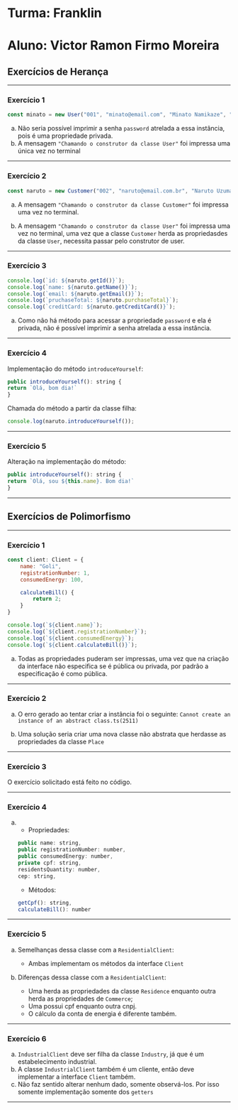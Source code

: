 <style type="text/css">
    ol { list-style-type: lower-alpha; }
</style>

# Turma: Franklin
# Aluno: Victor Ramon Firmo Moreira

## Exercícios de Herança

---

### Exercício 1

```js
const minato = new User("001", "minato@email.com", "Minato Namikaze", "123456789")
```

1.  Não seria possível imprimir a senha `password` atrelada a essa instância, pois é uma propriedade privada.
2.  A mensagem `"Chamando o construtor da classe User"` foi impressa uma única vez no terminal

---

### Exercício 2

```js
const naruto = new Customer("002", "naruto@email.com.br", "Naruto Uzumaki", "123456789", "457869523254")
```

1. A mensagem `"Chamando o construtor da classe Customer"` foi impressa uma vez no terminal.

2. A mensagem `"Chamando o construtor da classe User"` foi impressa uma vez no terminal, uma vez que a classe `Customer` herda as propriedasdes da classe `User`, necessita passar pelo construtor de user.

---

### Exercício 3

```js
console.log(`id: ${naruto.getId()}`);
console.log(`name: ${naruto.getName()}`);
console.log(`email: ${naruto.getEmail()}`);
console.log(`pruchaseTotal: ${naruto.purchaseTotal}`);
console.log(`creditCard: ${naruto.getCreditCard()}`);
```

1. Como não há método para acessar a propriedade `password` e ela é privada, não é possível imprimir a senha atrelada a essa instância.

---

### Exercício 4

Implementação do método `introduceYourself`:

```js
public introduceYourself(): string {
return `Olá, bom dia!`
}
```

Chamada do método a partir da classe filha:

```js
console.log(naruto.introduceYourself());
```

---

### Exercício 5

Alteração na implementação do método:

```js
public introduceYourself(): string {
return `Olá, sou ${this.name}. Bom dia!`
}
```

---

## Exercícios de Polimorfismo

---

### Exercício 1

```js
const client: Client = {
    name: "Goli",
    registrationNumber: 1,
    consumedEnergy: 100,

    calculateBill() {
        return 2;
    }
}

console.log(`${client.name}`);
console.log(`${client.registrationNumber}`);
console.log(`${client.consumedEnergy}`);
console.log(`${client.calculateBill()}`);
```

1. Todas as propriedades puderam ser impressas, uma vez que na criação da interface não especifica se é pública ou privada, por padrão a especificação é como pública.  

---

### Exercício 2

1. O erro gerado ao tentar criar a instância foi o seguinte: `Cannot create an instance of an abstract class.ts(2511)`

2. Uma solução seria criar uma nova classe não abstrata que herdasse as propriedades da classe `Place`

---

### Exercício 3

O exercício solicitado está feito no código.

---

### Exercício 4

1. 
   - Propriedades:
    ```js
    public name: string,
    public registrationNumber: number,
    public consumedEnergy: number,
    private cpf: string,
    residentsQuantity: number,
    cep: string,
    ```
   - Métodos:
    ```js
    getCpf(): string,
    calculateBill(): number
    ```
   

---

### Exercício 5

1. Semelhanças dessa classe com a `ResidentialClient`: 
   - Ambas implementam os métodos da interface `Client`

2. Diferenças dessa classe com a `ResidentialClient`:
   - Uma herda as propriedades da classe `Residence` enquanto outra herda as propriedades de `Commerce`;
   - Uma possui cpf enquanto outra cnpj.
   - O cálculo da conta de energia é diferente também.

---

### Exercício 6

1. `IndustrialClient` deve ser filha da classe `Industry`, já que é um estabelecimento industrial.
2. A classe `IndustrialClient` também é um cliente, então deve implementar a interface `Client` também.
3. Não faz sentido alterar nenhum dado, somente observá-los. Por isso somente implementação somente dos `getters`

---




